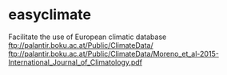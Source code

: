 # easyclimate
Facilitate the use of European climatic database
ftp://palantir.boku.ac.at/Public/ClimateData/
ftp://palantir.boku.ac.at/Public/ClimateData/Moreno_et_al-2015-International_Journal_of_Climatology.pdf
